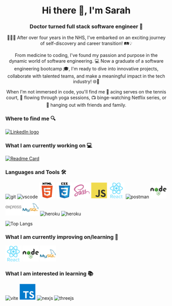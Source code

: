 <h1 align="center">Hi there 👋, I'm Sarah </h1>
<h3 align="center"> Doctor turned full stack software engineer 🌟 </h3>
<p align="center"> 👩‍💻🚀 After over four years in the NHS, I've embarked on an exciting journey of self-discovery and career transition! 🛤️💡 </p>
<p align="center">From medicine to coding, I've found my passion and purpose in the dynamic world of software engineering. 💻 Now a graduate of a software engineering bootcamp 🎓, I'm ready to dive into innovative projects, collaborate with talented teams, and make a meaningful impact in the tech industry! 🌐💼</p> 
<p align="center"> When I'm not immersed in code, you'll find me 🎾 acing serves on the tennis court, 🧘 flowing through yoga sessions, 📺 binge-watching Netflix series, or 🌟 hanging out with friends and family. </p>

<h3>Where to find me 🔍 </h3>

[<img src="https://img.shields.io/badge/LinkedIn-282C34?logo=linkedin&logoColor=0077B5" alt="LinkedIn logo" target="_blank" height="25" />](https://www.linkedin.com/in/sarah-naunton) 


<h3 align="left">What I am currently working on 💻 </h3>

[![Readme Card](https://github-readme-stats.vercel.app/api/pin/?username=sarahnaunton&repo=mind-ease&theme=transparent&show_icons=true)](https://github.com/sarahnaunton/mind-ease)

<h3 align="left">Languages and Tools 🛠 </h3>
<p>
<img src="https://www.vectorlogo.zone/logos/git-scm/git-scm-icon.svg" alt="git" width="40" height="40"/> 
  <img src="https://cdn.jsdelivr.net/gh/devicons/devicon/icons/vscode/vscode-original.svg" alt="vscode" width="50" height="50"/>
<img src="https://raw.githubusercontent.com/devicons/devicon/master/icons/html5/html5-original-wordmark.svg" alt="html5" width="50" height="50"/> 
<img src="https://raw.githubusercontent.com/devicons/devicon/master/icons/css3/css3-original-wordmark.svg" alt="css3" width="50" height="50"/>  
<img src="https://raw.githubusercontent.com/devicons/devicon/master/icons/sass/sass-original.svg" alt="sass" width="50" height="50"/> 
<img src="https://raw.githubusercontent.com/devicons/devicon/master/icons/javascript/javascript-original.svg" alt="javascript" width="50" height="50"/> 
<img src="https://raw.githubusercontent.com/devicons/devicon/master/icons/react/react-original-wordmark.svg" alt="react" width="50" height="50"/> 
<img src="https://www.vectorlogo.zone/logos/getpostman/getpostman-icon.svg" alt="postman" width="50" height="50"/>
<img src="https://raw.githubusercontent.com/devicons/devicon/master/icons/nodejs/nodejs-original-wordmark.svg" alt="nodejs" width="50" height="50"/> 
<img src="https://raw.githubusercontent.com/devicons/devicon/master/icons/express/express-original-wordmark.svg" alt="express" width="50" height="50"/> 
<img src="https://raw.githubusercontent.com/devicons/devicon/master/icons/mysql/mysql-original-wordmark.svg" alt="mysql" width="50" height="50"/> 
<img src="https://cdn.jsdelivr.net/gh/devicons/devicon/icons/knexjs/knexjs-original.svg" alt="heroku" width="40" height="40"/>
<img src="https://www.vectorlogo.zone/logos/heroku/heroku-icon.svg" alt="heroku" width="40" height="40"/>   </p>

![Top Langs](https://github-readme-stats.vercel.app/api/top-langs/?username=sarahnaunton&langs_count=5&theme=transparent&show_icons=true&layout=compact)

<h3 align="left">What I am currently improving on/learning 📖</h3>
<p><img src="https://raw.githubusercontent.com/devicons/devicon/master/icons/react/react-original-wordmark.svg" alt="react" width="50" height="50"/>
<img src="https://raw.githubusercontent.com/devicons/devicon/master/icons/nodejs/nodejs-original-wordmark.svg" alt="nodejs" width="50" height="50"/> 
<img src="https://raw.githubusercontent.com/devicons/devicon/master/icons/mysql/mysql-original-wordmark.svg" alt="mysql" width="50" height="50"/> </p>

<h3 align="left">What I am interested in learning 📚</h3>
<p> <img src="https://cdn.jsdelivr.net/gh/devicons/devicon/icons/vite/vite-original.svg" alt="vite" width="50" height="50"/>
<img src="https://raw.githubusercontent.com/devicons/devicon/master/icons/typescript/typescript-original.svg" alt="typescript" width="50" height="50"/>
<img src="https://cdn.jsdelivr.net/gh/devicons/devicon/icons/nextjs/nextjs-original.svg" alt="nexjs" width="50" height="50"/>  
<img src="https://cdn.jsdelivr.net/gh/devicons/devicon/icons/threejs/threejs-original.svg" alt="threejs" width="50" height="50"/> </p>

